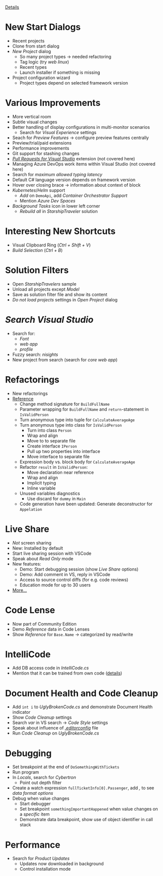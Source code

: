 [Details](https://docs.microsoft.com/en-us/visualstudio/releases/2019/release-notes)

# New Start Dialogs

* Recent projects
* Clone from start dialog
* *New Project* dialog
  * So many project types -> needed refactoring
  * Tag logic (try *web linux*)
  * Recent types
  * Launch installer if something is missing
* Project configuration wizard
  * Project types depend on selected framework version

# Various Improvements

* More vertical room
* Subtle visual changes
* Better handling of display configurations in multi-monitor scenarios
  * Search for *Visual Experience* settings
* Seach for *Preview Features* -> configure preview features centrally
* Preview/trial/paid extensions
* Performance improvements
* Git support for stashing changes
* [*Pull Requests for Visual Studio*](https://marketplace.visualstudio.com/items?itemName=VSIDEVersionControlMSFT.pr4vs) extension (not covered here)
* Managing Azure DevOps work items within Visual Studio (not covered here)
* Search for *maximum allowed typing latency*
* Default C# language version depends on framework version
* Hover over closing brace -> information about context of block
* *Kubernetes*/*Helm* support
  * *Add* on `DemoApi`, add *Container Orchestrator Support*
  * Mention *Azure Dev Spaces*
* *Background Tasks* icon in lower left corner
  * *Rebuild all* in *StarshipTraveler* solution

# Interesting New Shortcuts

* Visual Clipboard Ring (*Ctrl + Shift + V*)
* *Build Selection* (*Ctrl + B*)

# Solution Filters

* Open *StarshipTravelers* sample
* Unload all projects except *Model*
* Save as solution filter file and show its content
* *Do not load projects* settings in *Open Project* dialog

# *Search Visual Studio*

* Search for:
  * *Font*
  * *web app*
  * *profile*
* Fuzzy search: *nisights*
* New project from search (search for *core web app*)

# Refactorings

* New refactorings
* [Reference](https://docs.microsoft.com/en-us/visualstudio/ide/refactoring-in-visual-studio?view=vs-2019)
  * Change method signature for `BuildFullName`
  * Parameter wrapping for `BuildFullName` and `return`-statement in `IsValidPerson`
  * Turn anonymous type into tuple for `CalculateAverageAge`
  * Turn anonymous type into class for `IsValidPerson`
    * Turn into class `Person`
    * Wrap and align
    * Move to to separate file
    * Create interface `IPerson`
    * Pull up two properties into interface
    * Move interface to separate file
  * Expression body vs. block body for `CalculateAverageAge`
  * Refactor `result` in `IsValidPerson`:
    * Move declaration near reference
    * Wrap and align
    * Implicit typing
    * Inline variable
  * Unused variables diagnostics
    * Use discard for `dummy` in `Main`
  * Code generation have been updated: Generate deconstructor for `Appelation`

# Live Share

* *Not* screen sharing
* New: Installed by default
* Start live sharing session with VSCode
* Speak about *Read Only* mode
* New features:
  * Demo: Start debugging session (show *Live Share* options)
  * Demo: Add comment in VS, reply in VSCode
  * Access to source control diffs (for e.g. code reviews)
  * Education mode for up to 30 users
* [More...](https://devblogs.microsoft.com/visualstudio/visual-studio-live-share-for-real-time-code-reviews-and-interactive-education/)

# Code Lense

* Now part of Community Edition
* Demo *Reference* data in Code Lenses
* Show *Reference* for `Base.Name` -> categorized by read/write

# IntelliCode

* Add DB access code in *IntelliCode.cs*
* Mention that it can be trained from own code ([details](https://docs.microsoft.com/en-us/visualstudio/intellicode/intellicode-visual-studio))

# Document Health and Code Cleanup

* Add `int i` to *UglyBrokenCode.cs* and demonstrate Document Health indicator
* Show *Code Cleanup* settings
* Search *var* in VS search -> *Code Style* settings
* Speak about influence of [*.editorconfig*](https://docs.microsoft.com/en-us/visualstudio/ide/create-portable-custom-editor-options) file
* Run *Code Cleanup* on *UglyBrokenCode.cs*

# Debugging

* Set breakpoint at the end of `DoSomethingWithTickets`
* Run program
* In *Locals*, search for *Cybertron*
  * Point out depth filter
* Create a watch expression `fullTicketInfo[0].Passenger`, add *,* to see *data format options*
* Debug when value changes
  * Start debugger
  * Set breakpoint `somethingImportantHappened` when value changes on a *specific* item
  * Demonstrate data breakpoint, show use of object identifier in call stack

# Performance

* Search for *Product Updates*
  * Updates now downloaded in background
  * Control installation mode

